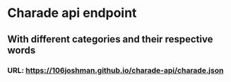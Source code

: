 # Charade api endpoint

## With different categories and their respective words

### URL: https://106joshman.github.io/charade-api/charade.json